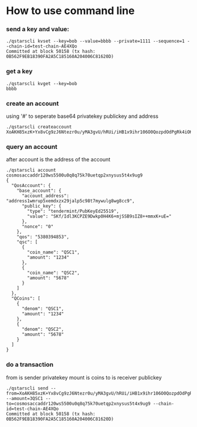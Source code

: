# How to use command line

### send a key and value:

```
./qstarscli kvset --key=bob --value=bbbb --private=1111 --sequence=1 --chain-id=test-chain-AE4XQo
Committed at block 50158 (tx hash: 0B562F9EB18390FA2A5C185160A204006C81620D)
```

### get a key
```
./qstarscli kvget --key=bob
bbbb
```
### create an account
using '#' to seperate base64 privatekey publickey and address
```$xslt
./qstarscli createaccount
XoAKH85xzK+Yx8vCg9zJ6Ntezr0u/yMA3gvU/hRUi/iHB1x9ihr106O0QozpdOdPgRk4iOKV4cD/xNrK0HubfQ==#cosmosaccpub1zcjduepqsur4clv2rt6a8ga5g2xwja88f7q3jwygu227rs8lcndv45rmnd7smdstg2#cosmosaccaddr1t77xlsd4pgq2z3g8d8t8564zfnh3jvps28z5x6

```
### query an account
after account is the address of the account
```
./qstarscli account cosmosaccaddr120ws5500u0q8q75k70uetqp2xnysus5t4x9ug9
{
  "QosAccount": {
    "base_account": {
      "account_address": "address1wmrup5xemdxzx29jalp5c98t7mywulg8wg8cc9",
      "public_key": {
        "type": "tendermint/PubKeyEd25519",
        "value": "SKf/Idl3KCPZE9Dwkp0H4K6+mjSSB9sIZ8++mmxK+uE="
      },
      "nonce": "0"
    },
    "qos": "5380394853",
    "qsc": [
      {
        "coin_name": "QSC1",
        "amount": "1234"
      },
      {
        "coin_name": "QSC2",
        "amount": "5678"
      }
    ]
  },
  "QCoins": [
    {
      "denom": "QSC1",
      "amount": "1234"
    },
    {
      "denom": "QSC2",
      "amount": "5678"
    }
  ]
}
```

### do a transaction
from is sender privatekey
mount is coins
to is receiver publickey
```
./qstarscli send --from=XoAKH85xzK+Yx8vCg9zJ6Ntezr0u/yMA3gvU/hRUi/iHB1x9ihr106O0QozpdOdPgRk4iOKV4cD/xNrK0HubfQ==# --amount=3QSC1 --to=cosmosaccaddr120ws5500u0q8q75k70uetqp2xnysus5t4x9ug9 --chain-id=test-chain-AE4XQo
Committed at block 50158 (tx hash: 0B562F9EB18390FA2A5C185160A204006C81620D)
```